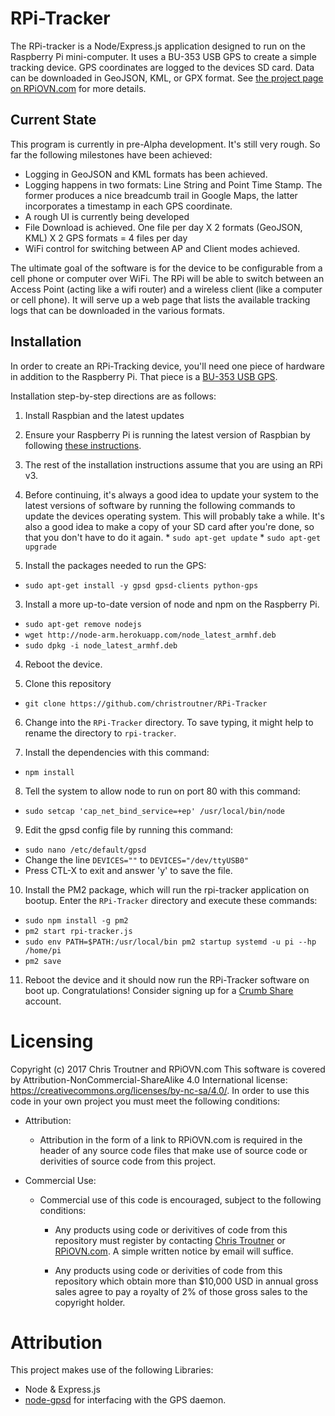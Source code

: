 # RPi-Tracker

The RPi-tracker is a Node/Express.js application designed to run on the Raspberry Pi mini-computer. It uses a BU-353 USB GPS to create a simple tracking device. GPS coordinates are logged to the devices SD card. Data can be downloaded in GeoJSON, KML, or GPX format. See [the project page on RPiOVN.com](http://rpiovn.com/page/simple-tracking-device) for more details.

## Current State
This program is currently in pre-Alpha development. It's still very rough. So far the following milestones have been achieved:
* Logging in GeoJSON and KML formats has been achieved. 
* Logging happens in two formats: Line String and Point Time Stamp. The former produces a nice breadcumb trail in Google Maps, the latter incorporates a timestamp in each GPS coordinate.
* A rough UI is currently being developed
 * File Download is achieved. One file per day X 2 formats (GeoJSON, KML) X 2 GPS formats = 4 files per day
 * WiFi control for switching between AP and Client modes achieved.

The ultimate goal of the software is for the device to be configurable from a cell phone or computer over WiFi. The RPi will be able to switch between an Access Point (acting like a wifi router) and a wireless client (like a computer or cell phone). It will serve up a web page that lists the available tracking logs that can be downloaded in the various formats.

## Installation
In order to create an RPi-Tracking device, you'll need one piece of hardware in addition to the Raspberry Pi. That
piece is a [BU-353 USB GPS](http://rpiovn.com/page/rpi-tracking-device).

Installation step-by-step directions are as follows:

1. Install Raspbian and the latest updates
  1. Ensure your Raspberry Pi is running the latest version of Raspbian by following [these instructions](https://www.raspberrypi.org/learning/noobs-install/).
  2. The rest of the installation instructions assume that you are using an RPi v3.
  3. Before continuing, it's always a good idea to update your system to the latest versions of software by running the following commands to update the devices operating system. This will probably take a while. It's also a good idea to make a copy of your SD card after you're done, so that you don't have to do it again.
    * `sudo apt-get update`
    * `sudo apt-get upgrade`
    
2. Install the packages needed to run the GPS:
  * `sudo apt-get install -y gpsd gpsd-clients python-gps`
  
3. Install a more up-to-date version of node and npm on the Raspberry Pi.
  * `sudo apt-get remove nodejs`
  * `wget http://node-arm.herokuapp.com/node_latest_armhf.deb `
  * `sudo dpkg -i node_latest_armhf.deb`
  
4. Reboot the device.

5. Clone this repository
  * `git clone https://github.com/christroutner/RPi-Tracker`
  
6. Change into the `RPi-Tracker` directory. To save typing, it might help to rename the directory to `rpi-tracker`.

7. Install the dependencies with this command:
  * `npm install`
  
8. Tell the system to allow node to run on port 80 with this command:
  * `sudo setcap 'cap_net_bind_service=+ep' /usr/local/bin/node`
  
9. Edit the gpsd config file by running this command:
  * `sudo nano /etc/default/gpsd`
  * Change the line `DEVICES=""` to `DEVICES="/dev/ttyUSB0"`
  * Press CTL-X to exit and answer 'y' to save the file.

10. Install the PM2 package, which will run the rpi-tracker application on bootup. Enter the `RPi-Tracker` directory and execute these commands:
  * `sudo npm install -g pm2`
  * `pm2 start rpi-tracker.js`
  * `sudo env PATH=$PATH:/usr/local/bin pm2 startup systemd -u pi --hp /home/pi`
  * `pm2 save`

11. Reboot the device and it should now run the RPi-Tracker software on boot up. Congratulations! Consider signing up for
a [Crumb Share](http://crumbshare.com) account.


# Licensing

Copyright (c) 2017 Chris Troutner and RPiOVN.com This software is covered by Attribution-NonCommercial-ShareAlike 4.0 International license: https://creativecommons.org/licenses/by-nc-sa/4.0/. In order to use this code in your own project you must meet the following conditions:

* Attribution:
  * Attribution in the form of a link to RPiOVN.com is required in the header of any source code files that make use of source code or derivities of source code from this project.

* Commercial Use:
  * Commercial use of this code is encouraged, subject to the following conditions:
  
    * Any products using code or derivitives of code from this repository must register by contacting [Chris Troutner](mailto:chris.troutner@gmail.com) or [RPiOVN.com](http://rpiovn.com). A simple written notice by email will suffice.
    
    * Any products using code or derivities of code from this repository which obtain more than $10,000 USD in annual gross sales agree to pay a royalty of 2% of those gross sales to the copyright holder. 


# Attribution
This project makes use of the following Libraries:
* Node & Express.js
* [node-gpsd](https://github.com/eelcocramer/node-gpsd) for interfacing with the GPS daemon.
